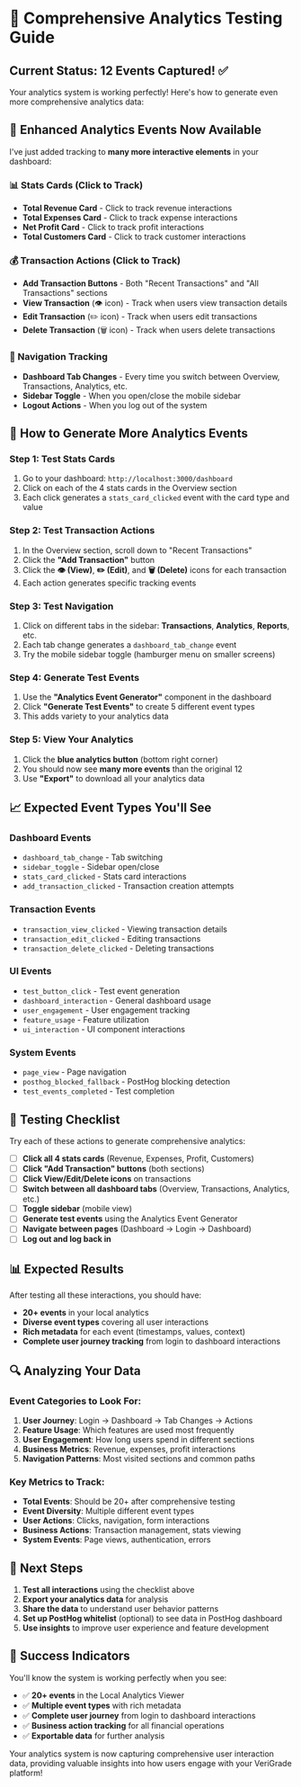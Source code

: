 # 🎯 Comprehensive Analytics Testing Guide

## Current Status: 12 Events Captured! ✅

Your analytics system is working perfectly! Here's how to generate even more comprehensive analytics data:

## 🚀 **Enhanced Analytics Events Now Available**

I've just added tracking to **many more interactive elements** in your dashboard:

### **📊 Stats Cards (Click to Track)**
- **Total Revenue Card** - Click to track revenue interactions
- **Total Expenses Card** - Click to track expense interactions  
- **Net Profit Card** - Click to track profit interactions
- **Total Customers Card** - Click to track customer interactions

### **💰 Transaction Actions (Click to Track)**
- **Add Transaction Buttons** - Both "Recent Transactions" and "All Transactions" sections
- **View Transaction** (👁️ icon) - Track when users view transaction details
- **Edit Transaction** (✏️ icon) - Track when users edit transactions
- **Delete Transaction** (🗑️ icon) - Track when users delete transactions

### **🧭 Navigation Tracking**
- **Dashboard Tab Changes** - Every time you switch between Overview, Transactions, Analytics, etc.
- **Sidebar Toggle** - When you open/close the mobile sidebar
- **Logout Actions** - When you log out of the system

## 🧪 **How to Generate More Analytics Events**

### **Step 1: Test Stats Cards**
1. Go to your dashboard: `http://localhost:3000/dashboard`
2. Click on each of the 4 stats cards in the Overview section
3. Each click generates a `stats_card_clicked` event with the card type and value

### **Step 2: Test Transaction Actions**
1. In the Overview section, scroll down to "Recent Transactions"
2. Click the **"Add Transaction"** button
3. Click the **👁️ (View)**, **✏️ (Edit)**, and **🗑️ (Delete)** icons for each transaction
4. Each action generates specific tracking events

### **Step 3: Test Navigation**
1. Click on different tabs in the sidebar: **Transactions**, **Analytics**, **Reports**, etc.
2. Each tab change generates a `dashboard_tab_change` event
3. Try the mobile sidebar toggle (hamburger menu on smaller screens)

### **Step 4: Generate Test Events**
1. Use the **"Analytics Event Generator"** component in the dashboard
2. Click **"Generate Test Events"** to create 5 different event types
3. This adds variety to your analytics data

### **Step 5: View Your Analytics**
1. Click the **blue analytics button** (bottom right corner)
2. You should now see **many more events** than the original 12
3. Use **"Export"** to download all your analytics data

## 📈 **Expected Event Types You'll See**

### **Dashboard Events**
- `dashboard_tab_change` - Tab switching
- `sidebar_toggle` - Sidebar open/close
- `stats_card_clicked` - Stats card interactions
- `add_transaction_clicked` - Transaction creation attempts

### **Transaction Events**
- `transaction_view_clicked` - Viewing transaction details
- `transaction_edit_clicked` - Editing transactions
- `transaction_delete_clicked` - Deleting transactions

### **UI Events**
- `test_button_click` - Test event generation
- `dashboard_interaction` - General dashboard usage
- `user_engagement` - User engagement tracking
- `feature_usage` - Feature utilization
- `ui_interaction` - UI component interactions

### **System Events**
- `page_view` - Page navigation
- `posthog_blocked_fallback` - PostHog blocking detection
- `test_events_completed` - Test completion

## 🎯 **Testing Checklist**

Try each of these actions to generate comprehensive analytics:

- [ ] **Click all 4 stats cards** (Revenue, Expenses, Profit, Customers)
- [ ] **Click "Add Transaction" buttons** (both sections)
- [ ] **Click View/Edit/Delete icons** on transactions
- [ ] **Switch between all dashboard tabs** (Overview, Transactions, Analytics, etc.)
- [ ] **Toggle sidebar** (mobile view)
- [ ] **Generate test events** using the Analytics Event Generator
- [ ] **Navigate between pages** (Dashboard → Login → Dashboard)
- [ ] **Log out and log back in**

## 📊 **Expected Results**

After testing all these interactions, you should have:
- **20+ events** in your local analytics
- **Diverse event types** covering all user interactions
- **Rich metadata** for each event (timestamps, values, context)
- **Complete user journey tracking** from login to dashboard interactions

## 🔍 **Analyzing Your Data**

### **Event Categories to Look For:**
1. **User Journey**: Login → Dashboard → Tab Changes → Actions
2. **Feature Usage**: Which features are used most frequently
3. **User Engagement**: How long users spend in different sections
4. **Business Metrics**: Revenue, expenses, profit interactions
5. **Navigation Patterns**: Most visited sections and common paths

### **Key Metrics to Track:**
- **Total Events**: Should be 20+ after comprehensive testing
- **Event Diversity**: Multiple different event types
- **User Actions**: Clicks, navigation, form interactions
- **Business Actions**: Transaction management, stats viewing
- **System Events**: Page views, authentication, errors

## 🚀 **Next Steps**

1. **Test all interactions** using the checklist above
2. **Export your analytics data** for analysis
3. **Share the data** to understand user behavior patterns
4. **Set up PostHog whitelist** (optional) to see data in PostHog dashboard
5. **Use insights** to improve user experience and feature development

## 🎉 **Success Indicators**

You'll know the system is working perfectly when you see:
- ✅ **20+ events** in the Local Analytics Viewer
- ✅ **Multiple event types** with rich metadata
- ✅ **Complete user journey** from login to dashboard interactions
- ✅ **Business action tracking** for all financial operations
- ✅ **Exportable data** for further analysis

Your analytics system is now capturing comprehensive user interaction data, providing valuable insights into how users engage with your VeriGrade platform!














